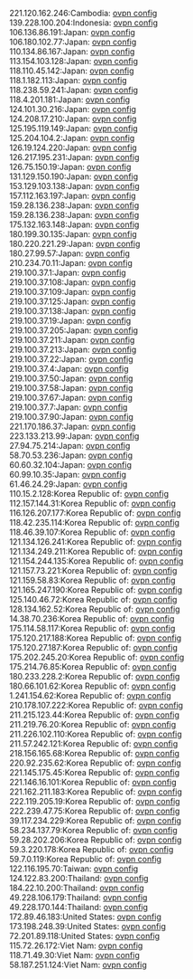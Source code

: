 221.120.162.246:Cambodia: [ovpn config](vpn/221_120_162_246.ovpn)  
139.228.100.204:Indonesia: [ovpn config](vpn/139_228_100_204.ovpn)  
106.136.86.191:Japan: [ovpn config](vpn/106_136_86_191.ovpn)  
106.180.102.77:Japan: [ovpn config](vpn/106_180_102_77.ovpn)  
110.134.86.167:Japan: [ovpn config](vpn/110_134_86_167.ovpn)  
113.154.103.128:Japan: [ovpn config](vpn/113_154_103_128.ovpn)  
118.110.45.142:Japan: [ovpn config](vpn/118_110_45_142.ovpn)  
118.1.182.113:Japan: [ovpn config](vpn/118_1_182_113.ovpn)  
118.238.59.241:Japan: [ovpn config](vpn/118_238_59_241.ovpn)  
118.4.201.181:Japan: [ovpn config](vpn/118_4_201_181.ovpn)  
124.101.30.216:Japan: [ovpn config](vpn/124_101_30_216.ovpn)  
124.208.17.210:Japan: [ovpn config](vpn/124_208_17_210.ovpn)  
125.195.119.149:Japan: [ovpn config](vpn/125_195_119_149.ovpn)  
125.204.104.2:Japan: [ovpn config](vpn/125_204_104_2.ovpn)  
126.19.124.220:Japan: [ovpn config](vpn/126_19_124_220.ovpn)  
126.217.195.231:Japan: [ovpn config](vpn/126_217_195_231.ovpn)  
126.75.150.19:Japan: [ovpn config](vpn/126_75_150_19.ovpn)  
131.129.150.190:Japan: [ovpn config](vpn/131_129_150_190.ovpn)  
153.129.103.138:Japan: [ovpn config](vpn/153_129_103_138.ovpn)  
157.112.163.197:Japan: [ovpn config](vpn/157_112_163_197.ovpn)  
159.28.136.238:Japan: [ovpn config](vpn/159_28_136_238.ovpn)  
159.28.136.238:Japan: [ovpn config](vpn/159_28_136_238.ovpn)  
175.132.163.148:Japan: [ovpn config](vpn/175_132_163_148.ovpn)  
180.199.30.135:Japan: [ovpn config](vpn/180_199_30_135.ovpn)  
180.220.221.29:Japan: [ovpn config](vpn/180_220_221_29.ovpn)  
180.27.99.57:Japan: [ovpn config](vpn/180_27_99_57.ovpn)  
210.234.70.11:Japan: [ovpn config](vpn/210_234_70_11.ovpn)  
219.100.37.1:Japan: [ovpn config](vpn/219_100_37_1.ovpn)  
219.100.37.108:Japan: [ovpn config](vpn/219_100_37_108.ovpn)  
219.100.37.109:Japan: [ovpn config](vpn/219_100_37_109.ovpn)  
219.100.37.125:Japan: [ovpn config](vpn/219_100_37_125.ovpn)  
219.100.37.138:Japan: [ovpn config](vpn/219_100_37_138.ovpn)  
219.100.37.19:Japan: [ovpn config](vpn/219_100_37_19.ovpn)  
219.100.37.205:Japan: [ovpn config](vpn/219_100_37_205.ovpn)  
219.100.37.211:Japan: [ovpn config](vpn/219_100_37_211.ovpn)  
219.100.37.213:Japan: [ovpn config](vpn/219_100_37_213.ovpn)  
219.100.37.22:Japan: [ovpn config](vpn/219_100_37_22.ovpn)  
219.100.37.4:Japan: [ovpn config](vpn/219_100_37_4.ovpn)  
219.100.37.50:Japan: [ovpn config](vpn/219_100_37_50.ovpn)  
219.100.37.58:Japan: [ovpn config](vpn/219_100_37_58.ovpn)  
219.100.37.67:Japan: [ovpn config](vpn/219_100_37_67.ovpn)  
219.100.37.7:Japan: [ovpn config](vpn/219_100_37_7.ovpn)  
219.100.37.90:Japan: [ovpn config](vpn/219_100_37_90.ovpn)  
221.170.186.37:Japan: [ovpn config](vpn/221_170_186_37.ovpn)  
223.133.213.99:Japan: [ovpn config](vpn/223_133_213_99.ovpn)  
27.94.75.214:Japan: [ovpn config](vpn/27_94_75_214.ovpn)  
58.70.53.236:Japan: [ovpn config](vpn/58_70_53_236.ovpn)  
60.60.32.104:Japan: [ovpn config](vpn/60_60_32_104.ovpn)  
60.99.10.35:Japan: [ovpn config](vpn/60_99_10_35.ovpn)  
61.46.24.29:Japan: [ovpn config](vpn/61_46_24_29.ovpn)  
110.15.2.128:Korea Republic of: [ovpn config](vpn/110_15_2_128.ovpn)  
112.157.144.31:Korea Republic of: [ovpn config](vpn/112_157_144_31.ovpn)  
116.126.207.177:Korea Republic of: [ovpn config](vpn/116_126_207_177.ovpn)  
118.42.235.114:Korea Republic of: [ovpn config](vpn/118_42_235_114.ovpn)  
118.46.39.107:Korea Republic of: [ovpn config](vpn/118_46_39_107.ovpn)  
121.134.126.241:Korea Republic of: [ovpn config](vpn/121_134_126_241.ovpn)  
121.134.249.211:Korea Republic of: [ovpn config](vpn/121_134_249_211.ovpn)  
121.154.244.135:Korea Republic of: [ovpn config](vpn/121_154_244_135.ovpn)  
121.157.73.221:Korea Republic of: [ovpn config](vpn/121_157_73_221.ovpn)  
121.159.58.83:Korea Republic of: [ovpn config](vpn/121_159_58_83.ovpn)  
121.165.247.190:Korea Republic of: [ovpn config](vpn/121_165_247_190.ovpn)  
125.140.46.72:Korea Republic of: [ovpn config](vpn/125_140_46_72.ovpn)  
128.134.162.52:Korea Republic of: [ovpn config](vpn/128_134_162_52.ovpn)  
14.38.70.236:Korea Republic of: [ovpn config](vpn/14_38_70_236.ovpn)  
175.114.58.117:Korea Republic of: [ovpn config](vpn/175_114_58_117.ovpn)  
175.120.217.188:Korea Republic of: [ovpn config](vpn/175_120_217_188.ovpn)  
175.120.27.187:Korea Republic of: [ovpn config](vpn/175_120_27_187.ovpn)  
175.202.245.20:Korea Republic of: [ovpn config](vpn/175_202_245_20.ovpn)  
175.214.76.85:Korea Republic of: [ovpn config](vpn/175_214_76_85.ovpn)  
180.233.228.2:Korea Republic of: [ovpn config](vpn/180_233_228_2.ovpn)  
180.66.101.62:Korea Republic of: [ovpn config](vpn/180_66_101_62.ovpn)  
1.241.154.62:Korea Republic of: [ovpn config](vpn/1_241_154_62.ovpn)  
210.178.107.222:Korea Republic of: [ovpn config](vpn/210_178_107_222.ovpn)  
211.215.123.44:Korea Republic of: [ovpn config](vpn/211_215_123_44.ovpn)  
211.219.76.20:Korea Republic of: [ovpn config](vpn/211_219_76_20.ovpn)  
211.226.102.110:Korea Republic of: [ovpn config](vpn/211_226_102_110.ovpn)  
211.57.242.121:Korea Republic of: [ovpn config](vpn/211_57_242_121.ovpn)  
218.156.165.68:Korea Republic of: [ovpn config](vpn/218_156_165_68.ovpn)  
220.92.235.62:Korea Republic of: [ovpn config](vpn/220_92_235_62.ovpn)  
221.145.175.45:Korea Republic of: [ovpn config](vpn/221_145_175_45.ovpn)  
221.146.16.101:Korea Republic of: [ovpn config](vpn/221_146_16_101.ovpn)  
221.162.211.183:Korea Republic of: [ovpn config](vpn/221_162_211_183.ovpn)  
222.119.205.19:Korea Republic of: [ovpn config](vpn/222_119_205_19.ovpn)  
222.239.47.75:Korea Republic of: [ovpn config](vpn/222_239_47_75.ovpn)  
39.117.234.229:Korea Republic of: [ovpn config](vpn/39_117_234_229.ovpn)  
58.234.137.79:Korea Republic of: [ovpn config](vpn/58_234_137_79.ovpn)  
59.28.202.206:Korea Republic of: [ovpn config](vpn/59_28_202_206.ovpn)  
59.3.220.178:Korea Republic of: [ovpn config](vpn/59_3_220_178.ovpn)  
59.7.0.119:Korea Republic of: [ovpn config](vpn/59_7_0_119.ovpn)  
122.116.195.70:Taiwan: [ovpn config](vpn/122_116_195_70.ovpn)  
124.122.83.200:Thailand: [ovpn config](vpn/124_122_83_200.ovpn)  
184.22.10.200:Thailand: [ovpn config](vpn/184_22_10_200.ovpn)  
49.228.106.179:Thailand: [ovpn config](vpn/49_228_106_179.ovpn)  
49.228.170.144:Thailand: [ovpn config](vpn/49_228_170_144.ovpn)  
172.89.46.183:United States: [ovpn config](vpn/172_89_46_183.ovpn)  
173.198.248.39:United States: [ovpn config](vpn/173_198_248_39.ovpn)  
72.201.89.118:United States: [ovpn config](vpn/72_201_89_118.ovpn)  
115.72.26.172:Viet Nam: [ovpn config](vpn/115_72_26_172.ovpn)  
118.71.49.30:Viet Nam: [ovpn config](vpn/118_71_49_30.ovpn)  
58.187.251.124:Viet Nam: [ovpn config](vpn/58_187_251_124.ovpn)  
